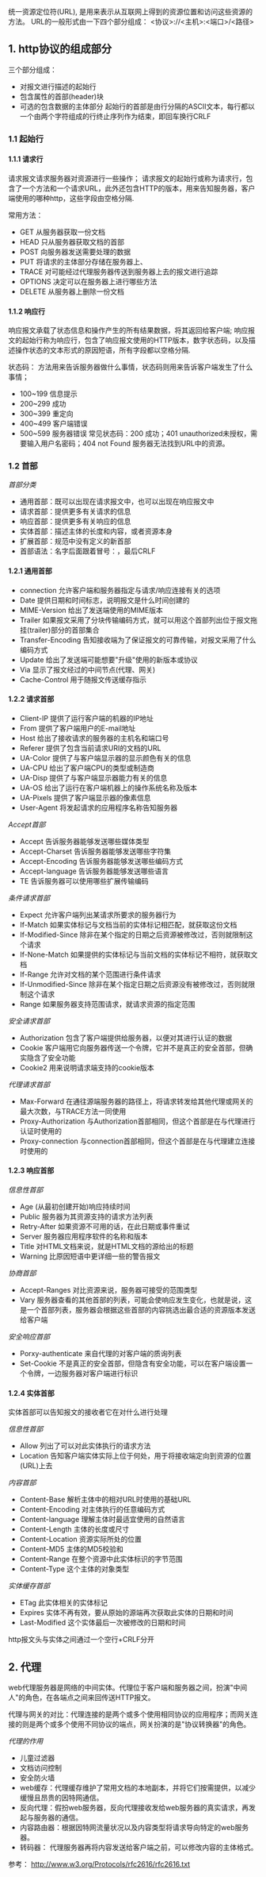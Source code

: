 统一资源定位符(URL), 是用来表示从互联网上得到的资源位置和访问这些资源的方法。
URL的一般形式由一下四个部分组成：
<协议>://<主机>:<端口>/<路径>

## 1. http协议的组成部分
三个部分组成：
- 对报文进行描述的起始行
- 包含属性的首部(header)块
- 可选的包含数据的主体部分
起始行的首部是由行分隔的ASCII文本，每行都以一个由两个字符组成的行终止序列作为结束，即回车换行CRLF

### 1.1 起始行
#### 1.1.1 请求行
请求报文请求服务器对资源进行一些操作；
请求报文的起始行或称为请求行，包含了一个方法和一个请求URL，此外还包含HTTP的版本，用来告知服务器，客户端使用的哪种http，这些字段由空格分隔.

常用方法：
- GET       从服务器获取一份文档
- HEAD    只从服务器获取文档的首部
- POST    向服务器发送需要处理的数据
- PUT      将请求的主体部分存储在服务器上、
- TRACE 对可能经过代理服务器传送到服务器上去的报文进行追踪
- OPTIONS  决定可以在服务器上进行哪些方法
- DELETE     从服务器上删除一份文档

#### 1.1.2 响应行
响应报文承载了状态信息和操作产生的所有结果数据，将其返回给客户端;
响应报文的起始行称为响应行，包含了响应报文使用的HTTP版本，数字状态码，以及描述操作状态的文本形式的原因短语，所有字段都以空格分隔.

状态码：
方法用来告诉服务器做什么事情，状态码则用来告诉客户端发生了什么事情；
- 100~199        信息提示
- 200~299        成功
- 300~399        重定向
- 400~499        客户端错误
- 500~599        服务器错误
常见状态码：200 成功；401 unauthorized未授权，需要输入用户名密码；404 not Found 服务器无法找到URL中的资源。

### 1.2 首部
*首部分类*
- 通用首部：既可以出现在请求报文中，也可以出现在响应报文中
- 请求首部：提供更多有关请求的信息
- 响应首部：提供更多有关响应的信息
- 实体首部：描述主体的长度和内容，或者资源本身
- 扩展首部：规范中没有定义的新首部
- 首部语法：名字后面跟着冒号：，最后CRLF

#### 1.2.1 通用首部
- connection            允许客户端和服务器指定与请求/响应连接有关的选项
- Date                      提供日期和时间标志，说明报文是什么时间创建的
- MIME-Version       给出了发送端使用的MIME版本
- Trailer                   如果报文采用了分块传输编码方式，就可以用这个首部列出位于报文拖挂(trailer)部分的首部集合
- Transfer-Encoding    告知接收端为了保证报文的可靠传输，对报文采用了什么编码方式
- Update                给出了发送端可能想要"升级"使用的新版本或协议
- Via                      显示了报文经过的中间节点(代理、网关)
- Cache-Control     用于随报文传送缓存指示

#### 1.2.2 请求首部
- Client-IP             提供了运行客户端的机器的IP地址
- From                  提供了客户端用户的E-mail地址
- Host                   给出了接收请求的服务器的主机名和端口号
- Referer              提供了包含当前请求URI的文档的URL
- UA-Color           提供了与客户端显示器的显示颜色有关的信息
- UA-CPU            给出了客户端CPU的类型或制造商
- UA-Disp            提供了与客户端显示器能力有关的信息
- UA-OS              给出了运行在客户端机器上的操作系统名称及版本
- UA-Pixels          提供了客户端显示器的像素信息
- User-Agent        将发起请求的应用程序名称告知服务器

*Accept首部*
- Accept            告诉服务器能够发送哪些媒体类型
- Accept-Charset    告诉服务器能够发送哪些字符集
- Accept-Encoding  告诉服务器能够发送哪些编码方式
- Accept-language  告诉服务器能够发送哪些语言
- TE                      告诉服务器可以使用哪些扩展传输编码

*条件请求首部*
- Expect            允许客户端列出某请求所要求的服务器行为
- If-Match          如果实体标记与文档当前的实体标记相匹配，就获取这份文档
- If-Modified-Since 除非在某个指定的日期之后资源被修改过，否则就限制这个请求
- If-None-Match  如果提供的实体标记与当前文档的实体标记不相符，就获取文档
- If-Range          允许对文档的某个范围进行条件请求
- If-Unmodified-Since  除非在某个指定日期之后资源没有被修改过，否则就限制这个请求
- Range             如果服务器支持范围请求，就请求资源的指定范围

*安全请求首部*
- Authorization   包含了客户端提供给服务器，以便对其进行认证的数据
- Cookie             客户端用它向服务器传送一个令牌，它并不是真正的安全首部，但确实隐含了安全功能
- Cookie2           用来说明请求端支持的cookie版本

*代理请求首部*
- Max-Forward    在通往源端服务器的路径上，将请求转发给其他代理或网关的最大次数，与TRACE方法一同使用
- Proxy-Authorization   与Authorization首部相同，但这个首部是在与代理进行认证时使用的
- Proxy-connection      与connection首部相同，但这个首部是在与代理建立连接时使用的

#### 1.2.3 响应首部
*信息性首部*
- Age              (从最初创建开始)响应持续时间
- Public           服务器为其资源支持的请求方法列表
- Retry-After   如果资源不可用的话，在此日期或事件重试
- Server          服务器应用程序软件的名称和版本
- Title              对HTML文档来说，就是HTML文档的源给出的标题
- Warning       比原因短语中更详细一些的警告报文

*协商首部*
- Accept-Ranges      对比资源来说，服务器可接受的范围类型
- Vary                       服务器查看的其他首部的列表，可能会使响应发生变化，也就是说，这是一个首部列表，服务器会根据这些首部的内容挑选出最合适的资源版本发送给客户端

*安全响应首部*
- Porxy-authenticate       来自代理的对客户端的质询列表
- Set-Cookie                   不是真正的安全首部，但隐含有安全功能，可以在客户端设置一个令牌，一边服务器对客户端进行标识

#### 1.2.4 实体首部
实体首部可以告知报文的接收者它在对什么进行处理

*信息性首部*
- Allow        列出了可以对此实体执行的请求方法
- Location   告知客户端实体实际上位于何处，用于将接收端定向到资源的位置(URL)上去

*内容首部*
- Content-Base         解析主体中的相对URL时使用的基础URL
- Content-Encoding  对主体执行的任意编码方式
- Content-language  理解主体时最适宜使用的自然语言
- Content-Length      主体的长度或尺寸
- Content-Location    资源实际所处的位置
- Content-MD5          主体的MD5校验和
- Content-Range       在整个资源中此实体标识的字节范围
- Content-Type          这个主体的对象类型

*实体缓存首部*
- ETag                      此实体相关的实体标记
- Expires                  实体不再有效，要从原始的源端再次获取此实体的日期和时间
- Last-Modified         这个实体最后一次被修改的日期和时间

http报文头与实体之间通过一个空行+CRLF分开

## 2. 代理
web代理服务器是网络的中间实体。代理位于客户端和服务器之间，扮演"中间人"的角色，在各端点之间来回传送HTTP报文。

代理与网关的对比：代理连接的是两个或多个使用相同协议的应用程序；而网关连接的则是两个或多个使用不同协议的端点，网关扮演的是"协议转换器"的角色。

*代理的作用*
- 儿童过滤器
- 文档访问控制
- 安全防火墙
- web缓存：代理缓存维护了常用文档的本地副本，并将它们按需提供，以减少缓慢且昂贵的因特网通信。
- 反向代理：假扮web服务器，反向代理接收发给web服务器的真实请求，再发起与服务器的通信。
- 内容路由器：根据因特网流量状况以及内容类型将请求导向特定的web服务器。
- 转码器： 代理服务器再将内容发送给客户端之前，可以修改内容的主体格式。


参考：
http://www.w3.org/Protocols/rfc2616/rfc2616.txt

